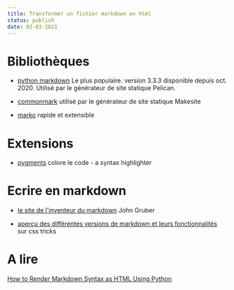 ```yaml
---
title: Transformer un fichier markdown en html
status: publish
date: 02-03-2021
---
```

# Bibliothèques

- [python markdown](https://pypi.org/project/Markdown/) Le plus populaire. version 3.3.3 disponible depuis oct. 2020. Utilisé par le générateur de site statique Pelican.

- [commonmark](https://pypi.org/project/commonmark/) utilisé par le générateur de site statique Makesite

- [marko](https://pypi.org/project/marko/) rapide et extensible

# Extensions

- [pygments](https://pypi.org/project/Pygments/) colore le code - a syntax highlighter

# Ecrire en markdown

- [le site de l'inventeur du markdown](https://daringfireball.net/projects/markdown/syntax) John Gruber

- [aperçu des différentes versions de markdown et leurs fonctionnalités](https://css-tricks.com/choosing-right-markdown-parser/) sur css tricks

# A lire

[How to Render Markdown Syntax as HTML Using Python](https://coderbook.com/@marcus/how-to-render-markdown-syntax-as-html-using-python/)
